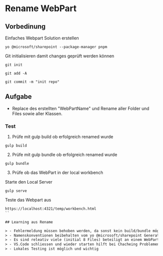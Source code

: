 # Rename WebPart

## Vorbedinung

Einfaches Webpart Solution erstellen

```bs
yo @microsoft/sharepoint --package-manager pnpm
```

Git initialisieren damit changes geprüft werden können

```bs
git init
```

```bs
git add -A
```

```bs
git commit -m "init repo"
```

## Aufgabe

- Replace des erstellten "WebPartName" und Rename aller Folder und Files sowie aller Klassen.

### Test

1) Prüfe mit gulp build ob erfolgreich renamed wurde

```bs
gulp build
```

2) Prüfe mit gulp bundle ob erfolgreich renamed wurde

```bs
gulp bundle
```

3) Prüfe ob das WebPart in der local workbench

Starte den Local Server

```bs
gulp serve
```
Teste das Webpart aus

```html
https://localhost:4321/temp/workbench.html
``

## Learning aus Rename

> - Fehlermeldung müssen behoben werden, da sonst kein build/bundle möglich
> - Namenskonventionen beibehalten vom yo @microsoft/sharepoint Generator
> - Es sind releativ viele (initial 8 Files) beteiligt an einem WebPart, welche zusammenspielen müssen
> - VS.Code schliessen und wieder starten hilft bei Chacheing Problemen
> - Lokales Testing ist möglich und wichtig